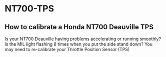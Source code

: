 # NT700-TPS
## How to calibrate a Honda NT700 Deauville TPS

Is your NT700 Deauville having problems accelerating or running smoothly? Is the MIL light flashing 8 times when you put the side stand down? You may need to re-calibrate your Throttle Position Sensor (TPS)
